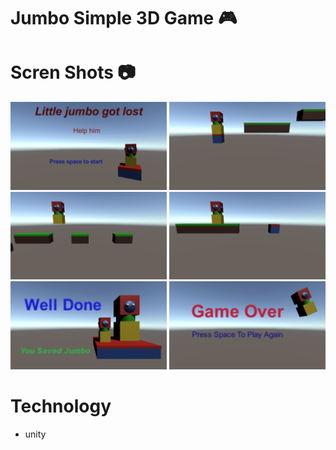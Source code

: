 # Jumbo Simple 3D Game 🎮
# Scren Shots 📷
<img  width="250"  src="./screen_shots/1.png"> <img  width="250"   src="./screen_shots/2.png">
<img  width="250"  src="./screen_shots/3.png"> <img  width="250"  src="./screen_shots/4.png">
<img  width="250"   src="./screen_shots/5.png"> <img  width="250"   src="./screen_shots/6.png">
# Technology
- unity
